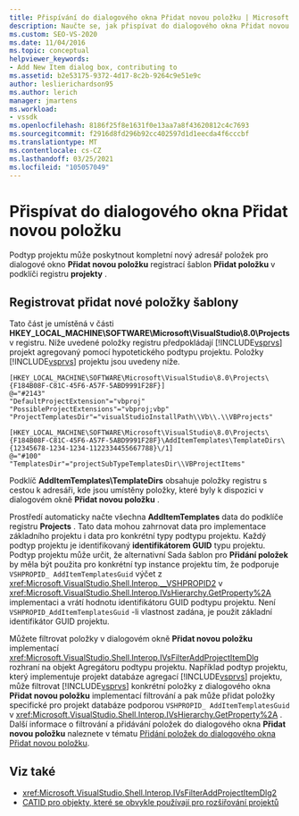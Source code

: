 ```yaml
---
title: Přispívání do dialogového okna Přidat novou položku | Microsoft Docs
description: Naučte se, jak přispívat do dialogového okna Přidat novou položku v aplikaci Visual Studio registrací šablon přidat položku v podklíči registru Projects.
ms.custom: SEO-VS-2020
ms.date: 11/04/2016
ms.topic: conceptual
helpviewer_keywords:
- Add New Item dialog box, contributing to
ms.assetid: b2e53175-9372-4d17-8c2b-9264c9e51e9c
author: leslierichardson95
ms.author: lerich
manager: jmartens
ms.workload:
- vssdk
ms.openlocfilehash: 8186f25f8e1631f0e13aa7a8f43620812c4c7693
ms.sourcegitcommit: f2916d8fd296b92cc402597d1d1eecda4f6cccbf
ms.translationtype: MT
ms.contentlocale: cs-CZ
ms.lasthandoff: 03/25/2021
ms.locfileid: "105057049"
---
```

# <a name="contribute-to-the-add-new-item-dialog-box"></a>Přispívat do dialogového okna Přidat novou položku
Podtyp projektu může poskytnout kompletní nový adresář položek pro dialogové okno **Přidat novou položku** registrací šablon **Přidat položku** v podklíči registru **projekty** .

## <a name="register-add-new-item-templates"></a>Registrovat přidat nové položky šablony
 Tato část je umístěná v části **HKEY_LOCAL_MACHINE\SOFTWARE\Microsoft\VisualStudio\8.0\Projects** v registru. Níže uvedené položky registru předpokládají [!INCLUDE[vsprvs](../../code-quality/includes/vsprvs_md.md)] projekt agregovaný pomocí hypotetického podtypu projektu. Položky [!INCLUDE[vsprvs](../../code-quality/includes/vsprvs_md.md)] projektu jsou uvedeny níže.

```
[HKEY_LOCAL_MACHINE\SOFTWARE\Microsoft\VisualStudio\8.0\Projects\{F184B08F-C81C-45F6-A57F-5ABD9991F28F}]
@="#2143"
"DefaultProjectExtension"="vbproj"
"PossibleProjectExtensions"="vbproj;vbp"
"ProjectTemplatesDir"="visualStudioInstallPath\\Vb\\.\\VBProjects"

[HKEY_LOCAL_MACHINE\SOFTWARE\Microsoft\VisualStudio\8.0\Projects\{F184B08F-C81C-45F6-A57F-5ABD9991F28F}\AddItemTemplates\TemplateDirs\{12345678-1234-1234-1122334455667788}\/1]
@="#100"
"TemplatesDir"="projectSubTypeTemplatesDir\\VBProjectItems"
```

 Podklíč **AddItemTemplates\TemplateDirs** obsahuje položky registru s cestou k adresáři, kde jsou umístěny položky, které byly k dispozici v dialogovém okně **Přidat novou položku** .

 Prostředí automaticky načte všechna **AddItemTemplates** data do podklíče registru **Projects** . Tato data mohou zahrnovat data pro implementace základního projektu i data pro konkrétní typy podtypu projektu. Každý podtyp projektu je identifikovaný **identifikátorem GUID** typu projektu. Podtyp projektu může určit, že alternativní Sada šablon pro **Přidání položek** by měla být použita pro konkrétní typ instance projektu tím, že podporuje `VSHPROPID_ AddItemTemplatesGuid` výčet z <xref:Microsoft.VisualStudio.Shell.Interop.__VSHPROPID2> v <xref:Microsoft.VisualStudio.Shell.Interop.IVsHierarchy.GetProperty%2A> implementaci a vrátí hodnotu identifikátoru GUID podtypu projektu. Není `VSHPROPID_AddItemTemplatesGuid` -li vlastnost zadána, je použit základní identifikátor GUID projektu.

 Můžete filtrovat položky v dialogovém okně **Přidat novou položku** implementací <xref:Microsoft.VisualStudio.Shell.Interop.IVsFilterAddProjectItemDlg> rozhraní na objekt Agregátoru podtypu projektu. Například podtyp projektu, který implementuje projekt databáze agregací [!INCLUDE[vsprvs](../../code-quality/includes/vsprvs_md.md)] projektu, může filtrovat [!INCLUDE[vsprvs](../../code-quality/includes/vsprvs_md.md)] konkrétní položky z dialogového okna **Přidat novou položku** implementací filtrování a pak může přidat položky specifické pro projekt databáze podporou `VSHPROPID_ AddItemTemplatesGuid` v <xref:Microsoft.VisualStudio.Shell.Interop.IVsHierarchy.GetProperty%2A> . Další informace o filtrování a přidávání položek do dialogového okna **Přidat novou položku** naleznete v tématu [Přidání položek do dialogového okna Přidat novou položku](../../extensibility/internals/adding-items-to-the-add-new-item-dialog-boxes.md).

## <a name="see-also"></a>Viz také
- <xref:Microsoft.VisualStudio.Shell.Interop.IVsFilterAddProjectItemDlg2>
- [CATID pro objekty, které se obvykle používají pro rozšiřování projektů](../../extensibility/internals/catids-for-objects-that-are-typically-used-to-extend-projects.md)
